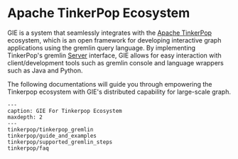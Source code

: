 # Apache TinkerPop Ecosystem
GIE is a system that seamlessly integrates with the [Apache TinkerPop]((http://tinkerpop.apache.org/)) ecosystem,
which is an open framework for developing interactive graph applications using the gremlin query language.
By implementing TinkerPop's gremlin [Server]((https://tinkerpop.apache.org/docs/current/reference/#gremlin-server)) interface,
GIE allows for easy interaction with client/development tools such as gremlin console and language
wrappers such as Java and Python.

The following documentations will guide you through empowering the Tinkerpop ecosystem
with GIE's distributed capability for large-scale graph.

```{toctree} arguments
---
caption: GIE For Tinkerpop Ecosystem
maxdepth: 2
---
tinkerpop/tinkerpop_gremlin
tinkerpop/guide_and_examples
tinkerpop/supported_gremlin_steps
tinkerpop/faq
```
